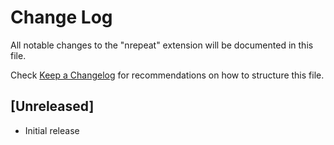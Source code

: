 # Change Log

All notable changes to the "nrepeat" extension will be documented in this file.

Check [Keep a Changelog](http://keepachangelog.com/) for recommendations on how to structure this file.

## [Unreleased]

- Initial release